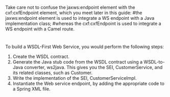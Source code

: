 Take care not to confuse the jaxws:endpoint element with the cxf:cxfEndpoint element, which you meet later
in this guide:
#the jaxws:endpoint element is used to integrate a WS endpoint with a Java implementation class;
#whereas the cxf:cxfEndpoint is used to integrate a WS endpoint with a Camel route.



#
#

To build a WSDL-First Web Service, you would perform the following steps:
1. Create the WSDL contract.
1. Generate the Java stub code from the WSDL contract using a WSDL-to-Java converter, ws2java. This gives you the SEI, CustomerService, and its related classes, such as Customer.
1. Write the implementation of the SEI, CustomerServiceImpl.
1. Instantiate the Web service endpoint, by adding the appropriate code to a Spring XML file.

